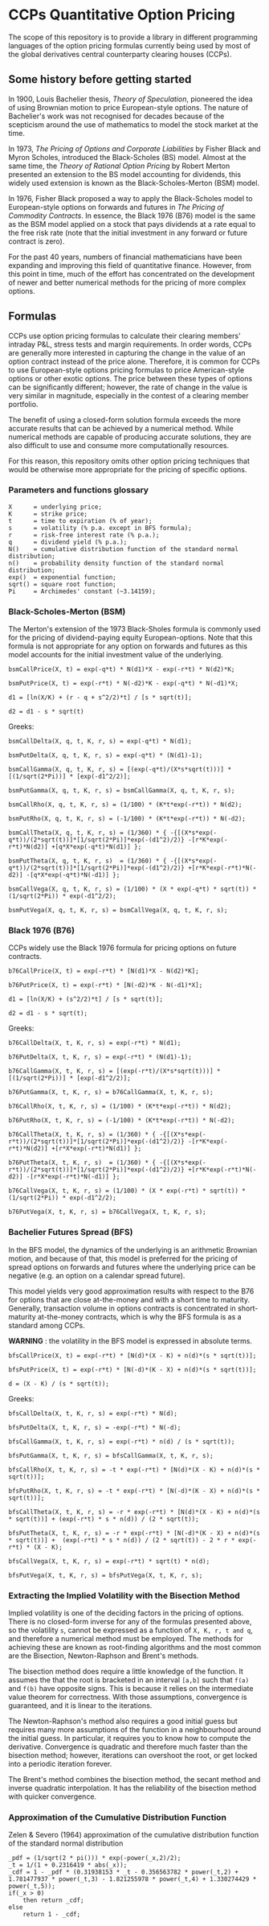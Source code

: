 # CCPs Quantitative Option Pricing

The scope of this repository is to provide a library in different programming languages of the option pricing formulas currently being used by most of the global derivatives central counterparty clearing houses (CCPs).

## Some history before getting started

In 1900, Louis Bachelier thesis, _Theory of Speculation_, pioneered the idea of using Brownian motion to price European-style options. The nature of Bachelier's work was not recognised for decades because of the scepticism around the use of mathematics to model the stock market at the time.

In 1973, _The Pricing of Options and Corporate Liabilities_ by Fisher Black and Myron Scholes, introduced the Black-Scholes (BS) model. Almost at the same time, the _Theory of Rational Option Pricing_ by Robert Merton presented an extension to the BS model accounting for dividends, this widely used extension is known as the Black-Scholes-Merton (BSM) model.

In 1976, Fisher Black proposed a way to apply the Black-Scholes model to European-style options on forwards and futures in _The Pricing of Commodity Contracts_. In essence, the Black 1976 (B76) model is the same as the BSM model applied on a stock that pays dividends at a rate equal to the free risk rate (note that the initial investment in any forward or future contract is zero).

For the past 40 years, numbers of financial mathematicians have been expanding and improving this field of quantitative finance. However, from this point in time, much of the effort has concentrated on the development of newer and better numerical methods for the pricing of more complex options.

## Formulas

CCPs use option pricing formulas to calculate their clearing members' intraday P&L, stress tests and margin requirements. In order words, CCPs are generally more interested in capturing the change in the value of an option contract instead of the price alone. Therefore, it is common for CCPs to use European-style options pricing formulas to price American-style options or other exotic options. The price between these types of options can be significantly different; however, the rate of change in the value is very similar in magnitude, especially in the contest of a clearing member portfolio.

The benefit of using a closed-form solution formula exceeds the more accurate results that can be achieved by a numerical method. While numerical methods are capable of producing accurate solutions, they are also difficult to use and consume more computationally resources. 

For this reason, this repository omits other option pricing techniques that would be otherwise more appropriate for the pricing of specific options.

### Parameters and functions glossary

    X      = underlying price;
    K      = strike price;
    t      = time to expiration (% of year);
    s      = volatility (% p.a. except in BFS formula);
    r      = risk-free interest rate (% p.a.);
    q      = dividend yield (% p.a.);
    N()    = cumulative distribution function of the standard normal distribution;
    n()    = probability density function of the standard normal distribution;
    exp()  = exponential function;
    sqrt() = square root function;
    Pi     = Archimedes' constant (~3.14159);

###  Black-Scholes-Merton (BSM)

The Merton's extension of the 1973 Black-Sholes formula is commonly used for the pricing of dividend-paying equity European-options. Note that this formula is not appropriate for any option on forwards and futures as this model accounts for the initial investment value of the underlying.

    bsmCallPrice(X, t) = exp(-q*t) * N(d1)*X - exp(-r*t) * N(d2)*K;

    bsmPutPrice(X, t) = exp(-r*t) * N(-d2)*K - exp(-q*t) * N(-d1)*X;

    d1 = [ln(X/K) + (r - q + s^2/2)*t] / [s * sqrt(t)];

    d2 = d1 - s * sqrt(t)

Greeks:

    bsmCallDelta(X, q, t, K, r, s) = exp(-q*t) * N(d1);

    bsmPutDelta(X, q, t, K, r, s) = exp(-q*t) * (N(d1)-1);

    bsmCallGamma(X, q, t, K, r, s) = [(exp(-q*t)/(X*s*sqrt(t)))] * [(1/sqrt(2*Pi))] * [exp(-d1^2/2)];

    bsmPutGamma(X, q, t, K, r, s) = bsmCallGamma(X, q, t, K, r, s);

    bsmCallRho(X, q, t, K, r, s) = (1/100) * (K*t*exp(-r*t)) * N(d2);

    bsmPutRho(X, q, t, K, r, s) = (-1/100) * (K*t*exp(-r*t)) * N(-d2);

    bsmCallTheta(X, q, t, K, r, s) = (1/360) * { -{[(X*s*exp(-q*t))/(2*sqrt(t))]*[1/sqrt(2*Pi)]*exp(-(d1^2)/2)} -[r*K*exp(-r*t)*N(d2)] +[q*X*exp(-q*t)*N(d1)] };

    bsmPutTheta(X, q, t, K, r, s)  = (1/360) * { -{[(X*s*exp(-q*t))/(2*sqrt(t))]*[1/sqrt(2*Pi)]*exp(-(d1^2)/2)} +[r*K*exp(-r*t)*N(-d2)] -[q*X*exp(-q*t)*N(-d1)] };

    bsmCallVega(X, q, t, K, r, s) = (1/100) * (X * exp(-q*t) * sqrt(t)) * (1/sqrt(2*Pi)) * exp(-d1^2/2);

    bsmPutVega(X, q, t, K, r, s) = bsmCallVega(X, q, t, K, r, s);

### Black 1976 (B76)

CCPs widely use the Black 1976 formula for pricing options on future contracts.

    b76CallPrice(X, t) = exp(-r*t) * [N(d1)*X - N(d2)*K];

    b76PutPrice(X, t) = exp(-r*t) * [N(-d2)*K - N(-d1)*X];

    d1 = [ln(X/K) + (s^2/2)*t] / [s * sqrt(t)];

    d2 = d1 - s * sqrt(t);

Greeks:

    b76CallDelta(X, t, K, r, s) = exp(-r*t) * N(d1);

    b76PutDelta(X, t, K, r, s) = exp(-r*t) * (N(d1)-1);

    b76CallGamma(X, t, K, r, s) = [(exp(-r*t)/(X*s*sqrt(t)))] * [(1/sqrt(2*Pi))] * [exp(-d1^2/2)];

    b76PutGamma(X, t, K, r, s) = b76CallGamma(X, t, K, r, s);

    b76CallRho(X, t, K, r, s) = (1/100) * (K*t*exp(-r*t)) * N(d2);

    b76PutRho(X, t, K, r, s) = (-1/100) * (K*t*exp(-r*t)) * N(-d2);

    b76CallTheta(X, t, K, r, s) = (1/360) * { -{[(X*s*exp(-r*t))/(2*sqrt(t))]*[1/sqrt(2*Pi)]*exp(-(d1^2)/2)} -[r*K*exp(-r*t)*N(d2)] +[r*X*exp(-r*t)*N(d1)] };

    b76PutTheta(X, t, K, r, s)  = (1/360) * { -{[(X*s*exp(-r*t))/(2*sqrt(t))]*[1/sqrt(2*Pi)]*exp(-(d1^2)/2)} +[r*K*exp(-r*t)*N(-d2)] -[r*X*exp(-r*t)*N(-d1)] };

    b76CallVega(X, t, K, r, s) = (1/100) * (X * exp(-r*t) * sqrt(t)) * (1/sqrt(2*Pi)) * exp(-d1^2/2);

    b76PutVega(X, t, K, r, s) = b76CallVega(X, t, K, r, s);

### Bachelier Futures Spread (BFS)

In the BFS model, the dynamics of the underlying is an arithmetic Brownian motion, and because of that, this model is preferred for the pricing of spread options on forwards and futures where the underlying price can be negative (e.g. an option on a calendar spread future).

This model yields very good approximation results with respect to the B76 for options that are close at-the-money and with a short time to maturity. Generally, transaction volume in options contracts is concentrated in short-maturity at-the-money contracts, which is why the BFS formula is as a standard among CCPs.

**WARNING** : the volatility in the BFS model is expressed in absolute terms.

    bfsCallPrice(X, t) = exp(-r*t) * [N(d)*(X - K) + n(d)*(s * sqrt(t))];

    bfsPutPrice(X, t) = exp(-r*t) * [N(-d)*(K - X) + n(d)*(s * sqrt(t))];

    d = (X - K) / (s * sqrt(t));

Greeks:

    bfsCallDelta(X, t, K, r, s) = exp(-r*t) * N(d);

    bfsPutDelta(X, t, K, r, s) = -exp(-r*t) * N(-d);

    bfsCallGamma(X, t, K, r, s) = exp(-r*t) * n(d) / (s * sqrt(t));

    bfsPutGamma(X, t, K, r, s) = bfsCallGamma(X, t, K, r, s);

    bfsCallRho(X, t, K, r, s) = -t * exp(-r*t) * [N(d)*(X - K) + n(d)*(s * sqrt(t))];

    bfsPutRho(X, t, K, r, s) = -t * exp(-r*t) * [N(-d)*(K - X) + n(d)*(s * sqrt(t))];

    bfsCallTheta(X, t, K, r, s) = -r * exp(-r*t) * [N(d)*(X - K) + n(d)*(s * sqrt(t))] + (exp(-r*t) * s * n(d)) / (2 * sqrt(t));

    bfsPutTheta(X, t, K, r, s) = -r * exp(-r*t) * [N(-d)*(K - X) + n(d)*(s * sqrt(t))] +  (exp(-r*t) * s * n(d)) / (2 * sqrt(t)) - 2 * r * exp(-r*t) * (X - K);

    bfsCallVega(X, t, K, r, s) = exp(-r*t) * sqrt(t) * n(d);

    bfsPutVega(X, t, K, r, s) = bfsPutVega(X, t, K, r, s);


### Extracting the Implied Volatility with the Bisection Method

Implied volatility is one of the deciding factors in the pricing of options. There is no closed-form inverse for any of the formulas presented above, so the volatility `s`, cannot be expressed as a function of `X, K, r, t and q`, and therefore a numerical method must be employed. The methods for achieving these are known as root-finding algorithms and the most common are the Bisection, Newton-Raphson and Brent's methods.

The bisection method does require a little knowledge of the function. It assumes the that the root is bracketed in an interval `[a,b]` such that `f(a)` and `f(b)` have opposite signs. This is because it relies on the intermediate value theorem for correctness. With those assumptions, convergence is guaranteed, and it is linear to the iterations.

The Newton-Raphson's method also requires a good initial guess but requires many more assumptions of the function in a neighbourhood around the initial guess. In particular, it requires you to know how to compute the derivative. Convergence is quadratic and therefore much faster than the bisection method; however, iterations can overshoot the root, or get locked into a periodic iteration forever.

The Brent's method combines the bisection method, the secant method and inverse quadratic interpolation. It has the reliability of the bisection method with quicker convergence.

### Approximation of the Cumulative Distribution Function

Zelen & Severo (1964) approximation of the cumulative distribution function of the standard normal distribution

    _pdf = (1/sqrt(2 * pi())) * exp(-power(_x,2)/2);
    _t = 1/(1 + 0.2316419 * abs(_x));
    _cdf = 1 - _pdf * (0.31938153 * _t - 0.356563782 * power(_t,2) + 1.781477937 * power(_t,3) - 1.821255978 * power(_t,4) + 1.330274429 * power(_t,5));
    if(_x > 0)
        then return _cdf;
    else 
        return 1 - _cdf;